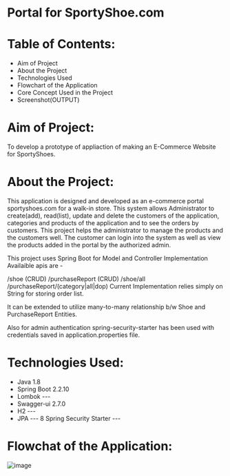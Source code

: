 # Portal for SportyShoe.com

# Table of Contents:
* Aim of Project
* About the Project
* Technologies Used
* Flowchart of the Application
* Core Concept Used in the Project
* Screenshot(OUTPUT)

# Aim of Project:
 To develop a prototype of appliaction of making an E-Commerce Website for SportyShoes.
 
 # About the Project:
  This application is designed and developed as an e-commerce portal sportyshoes.com for a walk-in store. This system allows Administrator to create(add), read(list),   update and delete the customers of the application, categories and products of the application and to see the orders by customers. This project helps the       administrator to manage the products and the customers well. The customer can login into the system as well as view the products added in the portal by the authorized admin.
  
  This project uses Spring Boot for Model and Controller Implementation Availaible apis are -

 /shoe (CRUD)
 /purchaseReport (CRUD)
 /shoe/all
 /purchaseReport/(category|all|dop)
 Current Implementation relies simply on String for storing order list.

 It can be extended to utilize many-to-many relationship b/w Shoe and PurchaseReport Entities.

 Also for admin authentication spring-security-starter has been used with credentials saved in application.properties file.
 

# Technologies Used:
 
  * Java	1.8
  * Spring Boot	2.2.10
  * Lombok	---
  * Swagger-ui	2.7.0
  * H2	---
  * JPA	---
  8 Spring Security Starter	---
  
  # Flowchat of the Application:
  ![image](https://user-images.githubusercontent.com/110302992/199765078-f81158e3-8658-4d02-9be1-5d670910c629.png)

